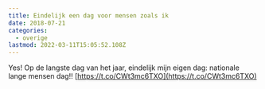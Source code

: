 ```yaml
---
title: Eindelijk een dag voor mensen zoals ik
date: 2018-07-21
categories:
  - overige
lastmod: 2022-03-11T15:05:52.108Z
---
```


Yes! Op de langste dag van het jaar, eindelijk mijn eigen dag: nationale lange mensen dag!! [https://t.co/CWt3mc6TXO](https://t.co/CWt3mc6TXO)
